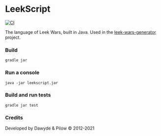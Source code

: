 # LeekScript

[![CI](https://github.com/leek-wars/leekscript/actions/workflows/build.yml/badge.svg)](https://github.com/leek-wars/leekscript/actions/workflows/build.yml)

The language of Leek Wars, built in Java.
Used in the [leek-wars-generator](https://github.com/leek-wars/leek-wars-generator) project.

### Build
```
gradle jar
```
### Run a console
```
java -jar leekscript.jar
```
### Build and run tests
```
gradle jar test
```

### Credits
Developed by Dawyde & Pilow © 2012-2021
